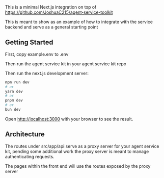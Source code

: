 This is a minimal Next.js integration on top of https://github.com/JoshuaC215/agent-service-toolkit

This is meant to show as an example of how to integrate with the service backend and serve as a general starting point


## Getting Started

First, copy example.env to .env

Then run the agent service kit in your agent service kit repo

Then run the next.js development server:

```bash
npm run dev
# or
yarn dev
# or
pnpm dev
# or
bun dev
```

Open [http://localhost:3000](http://localhost:3000) with your browser to see the result.

## Architecture

The routes under src/app/api serve as a proxy server for your agent service kit, pending some additional work the proxy server is meant to manage authenticating requests.

The pages within the front end will use the routes exposed by the proxy server

